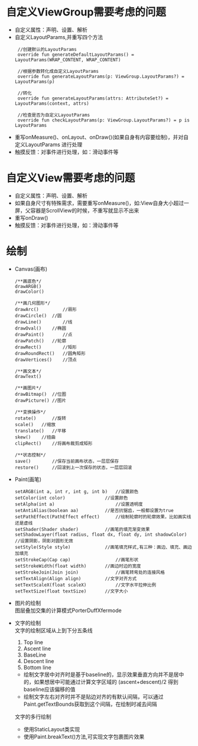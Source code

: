 # 自定义ViewGroup需要考虑的问题
- 自定义属性：声明、设置、解析
- 自定义LayoutParams,并重写四个方法
   ```
    //创建默认的LayoutParams 
    override fun generateDefaultLayoutParams() = LayoutParams(WRAP_CONTENT, WRAP_CONTENT)
    
    //根据参数转化成自定义LayoutParams 
    override fun generateLayoutParams(p: ViewGroup.LayoutParams?) = LayoutParams(p)

    //转化
    override fun generateLayoutParams(attrs: AttributeSet?) = LayoutParams(context, attrs)
    
    //检查是否为自定义LayoutParams    
    override fun checkLayoutParams(p: ViewGroup.LayoutParams?) = p is LayoutParams
   ```
- 重写onMeasure()、onLayout、onDraw()(如果自身有内容要绘制)，并对自定义LayoutParams 进行处理
- 触摸反馈：对事件进行处理，如：滑动事件等

# 自定义View需要考虑的问题
- 自定义属性：声明、设置、解析
- 如果自身尺寸有特殊需求，需要重写onMeasure()，如:View自身大小超过一屏，父容器是ScrollView的时候，不重写就显示不出来
- 重写onDraw()
- 触摸反馈：对事件进行处理，如：滑动事件等

# 绘制
- Canvas(画布)
  ```
  /**画底色*/
  drawARGB()
  drawColor()
   
  /**画几何图形*/
  drawArc()         //扇形
  drawCircle()  //圆       
  drawLine()        //线
  drawOval()    //椭圆
  drawPaint()       //点
  drawPatch()   //轮廓
  drawRect()        //矩形
  drawRoundRect()   //圆角矩形
  drawVertices()    //顶点
  
  /**画文本*/
  drawText()
  
  /**画图片*/
  drawBitmap()  //位图
  drawPicture() //图片
  
  /**变换操作*/
  rotate()      //旋转
  scale()   //缩放
  translate()   //平移
  skew()    //扭曲
  clipRect()    //将画布裁剪成矩形
  
  /**状态控制*/
  save()        //保存当前画布状态，一层层保存
  restore()     //回滚到上一次保存的状态，一层层回滚
  
  ```

- Paint(画笔)
  ```
  setARGB(int a, int r, int g, int b)   //设置颜色
  setColor(int color)               //设置颜色
  setAlpha(int a)                       //设置透明度
  setAntiAlias(boolean aa)          //是否抗锯齿，一般都设置为true
  setPathEffect(PathEffect effect)      //绘制轮廓时的轮廓效果，比如画实线还是虚线  
  setShader(Shader shader)          //画笔的填充渐变效果
  setShadowLayer(float radius, float dx, float dy, int shadowColor) //设置阴影，阴影对圆形无效
  setStyle(Style style)             //画笔填充样式,有三种：画边、填充、画边加填充
  setStrokeCap(Cap cap)                 //画笔形状
  setStrokeWidth(float width)       //画边时边的宽度
  setStrokeJoin(Join join)              //画笔转弯处的连接风格
  setTextAlign(Align align)         //文字对齐方式
  setTextScaleX(float scaleX)           //文字水平拉伸比例
  setTextSize(float textSize)       //文字大小
  ```

- 图片的绘制  
  图层叠加交集的计算模式PorterDuffXfermode

- 文字的绘制  
  文字的绘制区域从上到下分五条线

  1. Top line
  2. Ascent line
  3. BaseLine
  4. Descent line
  5. Bottom line

  - 绘制文字居中对齐时是基于baseline的，显示效果垂直方向并不是居中的，如果想居中可能通过计算文字区域的 (ascent+descent)/2 得到baseline应该偏移的值
  - 绘制文字左右对齐时并不是贴边对齐的有默认间隔，可以通过Paint.getTextBounds获取到这个间隔，在绘制时减去间隔

  文字的多行绘制
  - 使用StaticLayout类实现
  - 使用Paint.breakText()方法,可实现文字包裹图片效果

